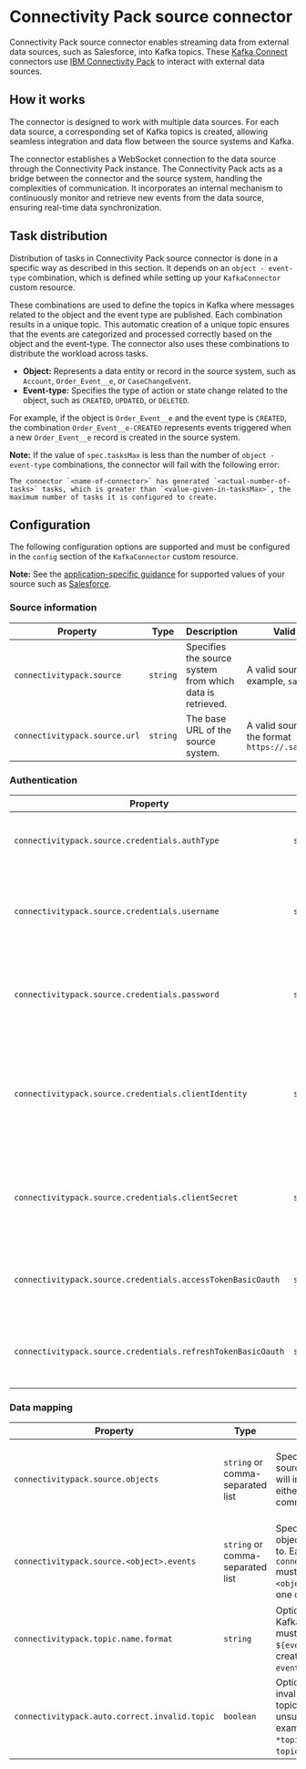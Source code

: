 # Connectivity Pack source connector

Connectivity Pack source connector enables streaming data from external data sources, such as Salesforce, into Kafka topics. These [Kafka Connect](http://kafka.apache.org/documentation.html#connect) connectors use [IBM Connectivity Pack](../ibm-connectivity-pack/README.md) to interact with external data sources.

## How it works

The connector is designed to work with multiple data sources. For each data source, a corresponding set of Kafka topics is created, allowing seamless integration and data flow between the source systems and Kafka.

The connector establishes a WebSocket connection to the data source through the Connectivity Pack instance. The Connectivity Pack acts as a bridge between the connector and the source system, handling the complexities of communication. It incorporates an internal mechanism to continuously monitor and retrieve new events from the data source, ensuring real-time data synchronization.

## Task distribution

Distribution of tasks in Connectivity Pack source connector is done in a specific way as described in this section. It depends on an `object - event-type` combination, which is defined while setting up your `KafkaConnector` custom resource.

These combinations are used to define the topics in Kafka where messages related to the object and the event type are published. Each combination results in a unique topic. This automatic creation of a unique topic ensures that the events are categorized and processed correctly based on the object and the event-type. The connector also uses these combinations to distribute the workload across tasks.

- **Object:** Represents a data entity or record in the source system, such as `Account`, `Order_Event__e`, or `CaseChangeEvent`.
- **Event-type:** Specifies the type of action or state change related to the object, such as `CREATED`, `UPDATED`, or `DELETED`.

For example, if the object is `Order_Event__e` and the event type is `CREATED`, the combination `Order_Event__e-CREATED` represents events triggered when a new `Order_Event__e` record is created in the source system.

**Note:** If the value of `spec.tasksMax` is less than the number of `object - event-type` combinations, the connector will fail with the following error:

```shell
The connector `<name-of-connector>` has generated `<actual-number-of-tasks>` tasks, which is greater than `<value-given-in-tasksMax>`, the maximum number of tasks it is configured to create.
```

## Configuration


The following configuration options are supported and must be configured in the `config` section of the `KafkaConnector` custom resource.

**Note:** See the [application-specific guidance](../applications/) for supported values of your source such as [Salesforce](../applications/salesforce.md).

### Source information

| Property | Type  | Description | Valid values |
| --- | --- | --- | --- |
| `connectivitypack.source` | `string` | Specifies the source system from which data is retrieved. | A valid source, for example, `salesforce` |
| `connectivitypack.source.url` | `string` | The base URL of the source system. | A valid source URL in the format `https://.salesforce.com` |

### Authentication

| Property | Type | Description | Valid values |
| --- | --- | --- | --- |
| `connectivitypack.source.credentials.authType` | `string` | Specifies the authentication type for the source system. | Supported types, for example, `OAUTH2_PASSWORD` or `BASIC_OAUTH` |
| `connectivitypack.source.credentials.username` | `string` | The username associated with the source system's credentials. Required for `OAUTH2_PASSWORD`. | The username used for authentication. |
| `connectivitypack.source.credentials.password` | `string` | The password associated with the source system's credentials. Required for `OAUTH2_PASSWORD`. | The password used for authentication. |
| `connectivitypack.source.credentials.clientIdentity` | `string`  | The client identity of the application to which the source system is connected to. Required for both `OAUTH2_PASSWORD` and `BASIC_OAUTH`. | The client identity of the application to which the source system is connected to. |
| `connectivitypack.source.credentials.clientSecret` | `string`  | The client secret of the source application's connected app. Required for both `OAUTH2_PASSWORD` and `BASIC_OAUTH`. | The client secret of the source application's connected app. |
| `connectivitypack.source.credentials.accessTokenBasicOauth` | `string` | The OAuth access token used for authentication. Required for `BASIC_OAUTH`. |  A valid access token that complies with the source system's requirements. |
| `connectivitypack.source.credentials.refreshTokenBasicOauth` | `string` | The refresh token used to renew the OAuth access token. Required for `BASIC_OAUTH`. | A valid refresh token that complies with the source system's requirements.  |

### Data mapping
 
| Property | Type | Description | Valid values                                                                                                                                             |
| --- | --- | --- |----------------------------------------------------------------------------------------------------------------------------------------------------------|
| `connectivitypack.source.objects` | `string` or comma-separated list | Specifies the objects in the source system that the connector will interact with. You can provide either a single object, or a comma-separated list of objects. | Values depend on your source system. For example in Salesforce, valid values are any of the `Platform Event` or `Change Data Capture` supporting objects |
| `connectivitypack.source.<object>.events` | `string` or comma-separated list | Specifies the events for each object that the connector listens to. Each object specified in `connectivitypack.source.objects` must have corresponding events. `<object>` must be replaced with one of the specified objects. | Events supported by each object on your source system. For example in Salesforce, valid events are `CREATED`, `UPDATED`, or `DELETED`.                   |
| `connectivitypack.topic.name.format` | `string` | Optional: Defines the format for Kafka topic names. This format must include `${object}` and `${eventType}`. One topic will be created for each `object-eventType` combination. | Default: `${object}-${eventType}`                                                                                                                        |
| `connectivitypack.auto.correct.invalid.topic` | `boolean` | Optional: Automatically converts invalid topic names to valid Kafka topic names by replacing unsupported characters. For example, the topic name `*topicname` will be converted to `-topicname` by replacing `*` with `-`. | `true` or `false`                                                                                                                                        |
